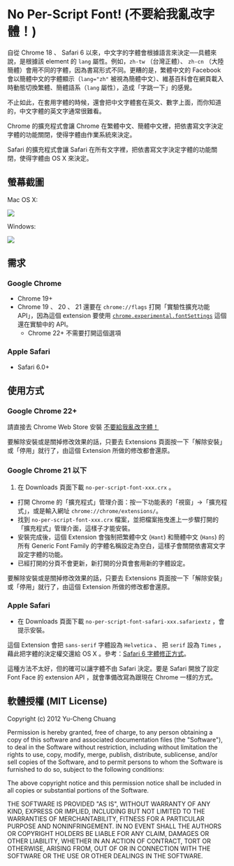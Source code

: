 # No Per-Script Font! (不要給我亂改字體！)

自從 Chrome 18 、 Safari 6 以來，中文字的字體會根據語言來決定──具體來說，是根據該 element 的 `lang` 屬性。例如，`zh-tw` （台灣正體）、 `zh-cn` （大陸簡體）會用不同的字體，因為書寫形式不同。更糟的是，繁體中文的 Facebook 會以簡體中文的字體顯示（`lang="zh"` 被視為簡體中文）、維基百科會在網頁載入時動態切換繁體、簡體語系（`lang` 屬性），造成「字跳一下」的感覺。

不止如此，在套用字體的時候，還會把中文字體套在英文、數字上面，而你知道的，中文字體的英文字通常很難看。

Chrome 的擴充程式會讓 Chrome 在繁體中文、簡體中文裡，把依書寫文字決定字體的功能關閉，使得字體由作業系統來決定。

Safari 的擴充程式會讓 Safari 在所有文字裡，把依書寫文字決定字體的功能關閉，使得字體由 OS X 來決定。

## 螢幕截圖

Mac OS X:

[![](http://cl.ly/image/253j0E0S2B30/no-per-script-font-osx-zh.png)](http://cl.ly/image/253j0E0S2B30)

Windows:

[![](http://cl.ly/image/2N2z2m3q3q2P/no-per-script-font-win-zh.png)](http://cl.ly/image/2N2z2m3q3q2P)

## 需求

### Google Chrome

* Chrome 19+
* Chrome 19 、 20 、 21 還要在 `chrome://flags` 打開「實驗性擴充功能 API」，因為這個 extension 要使用 [`chrome.experimental.fontSettings`](http://code.google.com/chrome/extensions/experimental.fontSettings.html) 這個還在實驗中的 API。
  * Chrome 22+ 不需要打開這個選項

### Apple Safari

* Safari 6.0+

## 使用方式

### Google Chrome 22+

請直接去 Chrome Web Store 安裝 [不要給我亂改字體！](https://chrome.google.com/webstore/detail/lndmkajeoopejggihiomoaepinlhblmm)

要解除安裝或是關掉修改效果的話，只要去 Extensions 頁面按一下「解除安裝」或「停用」就行了，由這個 Extension 所做的修改都會還原。

### Google Chrome 21 以下

1. 在 Downloads 頁面下載 `no-per-script-font-xxx.crx` 。
- 打開 Chrome 的「擴充程式」管理介面：按一下功能表的「視窗」→「擴充程式」，或是輸入網址 `chrome://chrome/extensions/`。
- 找到 `no-per-script-font-xxx.crx` 檔案，並把檔案拖曳進上一步驟打開的「擴充程式」管理介面，這樣子才能安裝。
- 安裝完成後，這個 Extension 會強制把繁體中文 (`Hant`) 和簡體中文 (`Hans`) 的所有 Generic Font Family 的字體名稱設定為空白，這樣子會關閉依書寫文字設定字體的功能。
- 已經打開的分頁不會更新，新打開的分頁會套用新的字體設定。

要解除安裝或是關掉修改效果的話，只要去 Extensions 頁面按一下「解除安裝」或「停用」就行了，由這個 Extension 所做的修改都會還原。

### Apple Safari

- 在 Downloads 頁面下載 `no-per-script-font-safari-xxx.safariextz` ，會提示安裝。

這個 Extension 會把 `sans-serif` 字體設為 `Helvetica` 、 把 `serif` 設為 `Times` ，藉此把字體的決定權交還給 OS X 。參考：[Safari 6 字體修正方式](https://gist.github.com/2925009)。

這種方法不太好，但的確可以讓字體不由 Safari 決定。要是 Safari 開放了設定 Font Face 的 extension API ，就會準備改寫為跟現在 Chrome 一樣的方式。

## 軟體授權 (MIT License)

Copyright (c) 2012 Yu-Cheng Chuang

Permission is hereby granted, free of charge, to any person obtaining a copy of this software and associated documentation files (the "Software"), to deal in the Software without restriction, including without limitation the rights to use, copy, modify, merge, publish, distribute, sublicense, and/or sell copies of the Software, and to permit persons to whom the Software is furnished to do so, subject to the following conditions:

The above copyright notice and this permission notice shall be included in all copies or substantial portions of the Software.

THE SOFTWARE IS PROVIDED "AS IS", WITHOUT WARRANTY OF ANY KIND, EXPRESS OR IMPLIED, INCLUDING BUT NOT LIMITED TO THE WARRANTIES OF MERCHANTABILITY, FITNESS FOR A PARTICULAR PURPOSE AND NONINFRINGEMENT. IN NO EVENT SHALL THE AUTHORS OR COPYRIGHT HOLDERS BE LIABLE FOR ANY CLAIM, DAMAGES OR OTHER LIABILITY, WHETHER IN AN ACTION OF CONTRACT, TORT OR OTHERWISE, ARISING FROM, OUT OF OR IN CONNECTION WITH THE SOFTWARE OR THE USE OR OTHER DEALINGS IN THE SOFTWARE.

